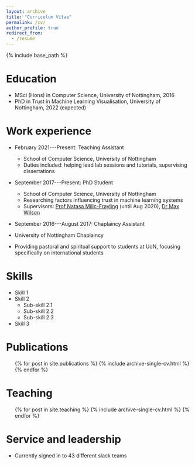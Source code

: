 ```yaml
---
layout: archive
title: "Curriculum Vitae"
permalink: /cv/
author_profile: true
redirect_from:
  - /resume
---
```


{% include base_path %}

Education
======
* MSci (Hons) in Computer Science, University of Nottingham, 2016
* PhD in Trust in Machine Learning Visualisation, University of Nottingham, 2022 (expected)

Work experience
======
* February 2021---Present: Teaching Assistant
  * School of Computer Science, University of Nottingham
  * Duties included: helping lead lab sessions and tutorials, supervising dissertations

* September 2017---Present: PhD Student
  * School of Computer Science, University of Nottingham
  * Researching factors influencing trust in machine learning systems
  * Supervisors: <a href="https://scholar.google.co.uk/citations?user=xUG2HKYAAAAJ&hl=en">Prof Natasa Milic-Frayling</a> (until Aug 2020), <a href="http://www.cs.nott.ac.uk/~pszmw/">Dr Max Wilson</a>

* September 2016---August 2017: Chaplaincy Assistant
 * University of Nottingham Chaplaincy
 * Providing pastoral and spiritual support to students at UoN, focusing specifically on international students
  
Skills
======
* Skill 1
* Skill 2
  * Sub-skill 2.1
  * Sub-skill 2.2
  * Sub-skill 2.3
* Skill 3

Publications
======
  <ul>{% for post in site.publications %}
    {% include archive-single-cv.html %}
  {% endfor %}</ul>
  
<!-- Talks
======
  <ul>{% for post in site.talks %}
    {% include archive-single-talk-cv.html %}
  {% endfor %}</ul> -->
  
Teaching
======
  <ul>{% for post in site.teaching %}
    {% include archive-single-cv.html %}
  {% endfor %}</ul>
  
Service and leadership
======
* Currently signed in to 43 different slack teams
